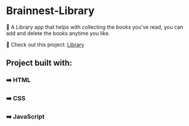 # Brainnest-Library

📖 A Library app that helps with collecting the books you've read, you can add and delete the books anytime you like.

📖 Check out this project: [Library](https://henry417e1610.github.io/Brainnest-Library/)

## Project built with:

### ➡️ HTML
### ➡️ CSS
### ➡️ JavaScript
